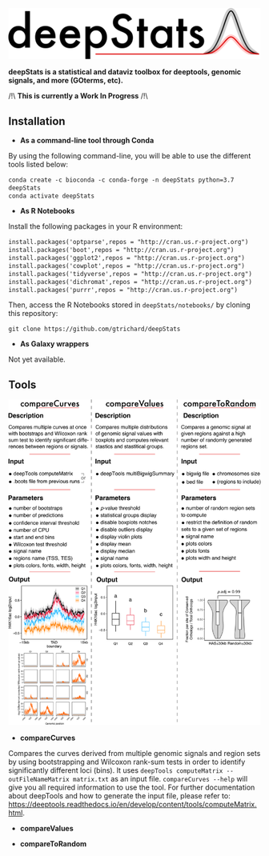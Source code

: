 ![Alt text](docs/images/deepStats_logo.png?raw=true "Title")

**deepStats is a statistical and dataviz toolbox for deeptools, genomic signals, and more (GOterms, etc).**

/!\ **This is currently a Work In Progress** /!\ 

## Installation

- **As a command-line tool through Conda**

By using the following command-line, you will be able to use the different tools listed below:
```
conda create -c bioconda -c conda-forge -n deepStats python=3.7 deepStats
conda activate deepStats
```

- **As R Notebooks**

Install the following packages in your R environment:
```
install.packages('optparse',repos = "http://cran.us.r-project.org")
install.packages('boot',repos = "http://cran.us.r-project.org")
install.packages('ggplot2',repos = "http://cran.us.r-project.org")
install.packages('cowplot',repos = "http://cran.us.r-project.org")
install.packages('tidyverse',repos = "http://cran.us.r-project.org")
install.packages('dichromat',repos = "http://cran.us.r-project.org")
install.packages('purrr',repos = "http://cran.us.r-project.org")
```

Then, access the R Notebooks stored in `deepStats/notebooks/` by cloning this repository:
```
git clone https://github.com/gtrichard/deepStats
```

- **As Galaxy wrappers**

Not yet available.

## Tools

![Alt text](docs/images/tools.png?raw=true "Title")

- **compareCurves**

Compares the curves derived from multiple genomic signals and region sets by using bootstrapping and Wilcoxon rank-sum tests in order to identify significantly different loci (bins). It uses `deepTools computeMatrix --outFileNameMatrix matrix.txt` as an input file. `compareCurves --help` will give you all required information to use the tool. For further documentation about deepTools and how to generate the input file, please refer to: https://deeptools.readthedocs.io/en/develop/content/tools/computeMatrix.html.

- **compareValues**

- **compareToRandom**
